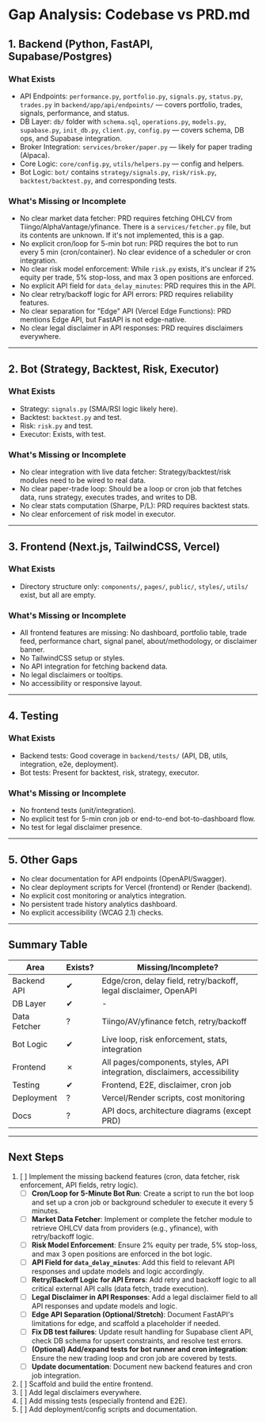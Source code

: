 # Gap Analysis: Codebase vs PRD.md

## 1. Backend (Python, FastAPI, Supabase/Postgres)

### What Exists
- API Endpoints: `performance.py`, `portfolio.py`, `signals.py`, `status.py`, `trades.py` in `backend/app/api/endpoints/` — covers portfolio, trades, signals, performance, and status.
- DB Layer: `db/` folder with `schema.sql`, `operations.py`, `models.py`, `supabase.py`, `init_db.py`, `client.py`, `config.py` — covers schema, DB ops, and Supabase integration.
- Broker Integration: `services/broker/paper.py` — likely for paper trading (Alpaca).
- Core Logic: `core/config.py`, `utils/helpers.py` — config and helpers.
- Bot Logic: `bot/` contains `strategy/signals.py`, `risk/risk.py`, `backtest/backtest.py`, and corresponding tests.

### What's Missing or Incomplete
- No clear market data fetcher: PRD requires fetching OHLCV from Tiingo/AlphaVantage/yfinance. There is a `services/fetcher.py` file, but its contents are unknown. If it's not implemented, this is a gap.
- No explicit cron/loop for 5-min bot run: PRD requires the bot to run every 5 min (cron/container). No clear evidence of a scheduler or cron integration.
- No clear risk model enforcement: While `risk.py` exists, it's unclear if 2% equity per trade, 5% stop-loss, and max 3 open positions are enforced.
- No explicit API field for `data_delay_minutes`: PRD requires this in the API.
- No clear retry/backoff logic for API errors: PRD requires reliability features.
- No clear separation for "Edge" API (Vercel Edge Functions): PRD mentions Edge API, but FastAPI is not edge-native.
- No clear legal disclaimer in API responses: PRD requires disclaimers everywhere.

---

## 2. Bot (Strategy, Backtest, Risk, Executor)

### What Exists
- Strategy: `signals.py` (SMA/RSI logic likely here).
- Backtest: `backtest.py` and test.
- Risk: `risk.py` and test.
- Executor: Exists, with test.

### What's Missing or Incomplete
- No clear integration with live data fetcher: Strategy/backtest/risk modules need to be wired to real data.
- No clear paper-trade loop: Should be a loop or cron job that fetches data, runs strategy, executes trades, and writes to DB.
- No clear stats computation (Sharpe, P/L): PRD requires backtest stats.
- No clear enforcement of risk model in executor.

---

## 3. Frontend (Next.js, TailwindCSS, Vercel)

### What Exists
- Directory structure only: `components/`, `pages/`, `public/`, `styles/`, `utils/` exist, but all are empty.

### What's Missing or Incomplete
- All frontend features are missing: No dashboard, portfolio table, trade feed, performance chart, signal panel, about/methodology, or disclaimer banner.
- No TailwindCSS setup or styles.
- No API integration for fetching backend data.
- No legal disclaimers or tooltips.
- No accessibility or responsive layout.

---

## 4. Testing

### What Exists
- Backend tests: Good coverage in `backend/tests/` (API, DB, utils, integration, e2e, deployment).
- Bot tests: Present for backtest, risk, strategy, executor.

### What's Missing or Incomplete
- No frontend tests (unit/integration).
- No explicit test for 5-min cron job or end-to-end bot-to-dashboard flow.
- No test for legal disclaimer presence.

---

## 5. Other Gaps

- No clear documentation for API endpoints (OpenAPI/Swagger).
- No clear deployment scripts for Vercel (frontend) or Render (backend).
- No explicit cost monitoring or analytics integration.
- No persistent trade history analytics dashboard.
- No explicit accessibility (WCAG 2.1) checks.

---

## Summary Table

| Area         | Exists? | Missing/Incomplete? |
|--------------|---------|---------------------|
| Backend API  |   ✔     | Edge/cron, delay field, retry/backoff, legal disclaimer, OpenAPI |
| DB Layer     |   ✔     | -                   |
| Data Fetcher |   ?     | Tiingo/AV/yfinance fetch, retry/backoff |
| Bot Logic    |   ✔     | Live loop, risk enforcement, stats, integration |
| Frontend     |   ✗     | All pages/components, styles, API integration, disclaimers, accessibility |
| Testing      |   ✔     | Frontend, E2E, disclaimer, cron job |
| Deployment   |   ?     | Vercel/Render scripts, cost monitoring |
| Docs         |   ?     | API docs, architecture diagrams (except PRD) |

---

## Next Steps

1. [ ] Implement the missing backend features (cron, data fetcher, risk enforcement, API fields, retry logic).
    - [ ] **Cron/Loop for 5-Minute Bot Run**: Create a script to run the bot loop and set up a cron job or background scheduler to execute it every 5 minutes.
    - [ ] **Market Data Fetcher**: Implement or complete the fetcher module to retrieve OHLCV data from providers (e.g., yfinance), with retry/backoff logic.
    - [ ] **Risk Model Enforcement**: Ensure 2% equity per trade, 5% stop-loss, and max 3 open positions are enforced in the bot logic.
    - [ ] **API Field for `data_delay_minutes`**: Add this field to relevant API responses and update models and logic accordingly.
    - [ ] **Retry/Backoff Logic for API Errors**: Add retry and backoff logic to all critical external API calls (data fetch, trade execution).
    - [ ] **Legal Disclaimer in API Responses**: Add a legal disclaimer field to all API responses and update models and logic.
    - [ ] **Edge API Separation (Optional/Stretch)**: Document FastAPI's limitations for edge, and scaffold a placeholder if needed.
    - [ ] **Fix DB test failures**: Update result handling for Supabase client API, check DB schema for upsert constraints, and resolve test errors.
    - [ ] **(Optional) Add/expand tests for bot runner and cron integration**: Ensure the new trading loop and cron job are covered by tests.
    - [ ] **Update documentation**: Document new backend features and cron job integration.
2. [ ] Scaffold and build the entire frontend.
3. [ ] Add legal disclaimers everywhere.
4. [ ] Add missing tests (especially frontend and E2E).
5. [ ] Add deployment/config scripts and documentation.

